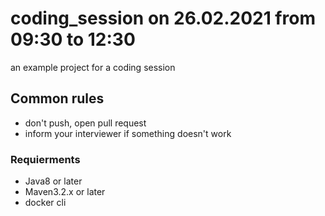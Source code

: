 # coding_session on 26.02.2021 from 09:30 to 12:30
an example project for a coding session

## Common rules
* don't push, open pull request
* inform your interviewer if something doesn't work 

### Requierments

* Java8 or later
* Maven3.2.x or later
* docker cli

